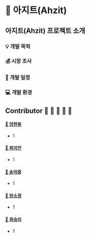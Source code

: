 :city_sunset: 아지트(Ahzit)
===========================

아지트(Ahzit) 프로젝트 소개
------------------------------
### :bulb: 개발 목적 

### :moneybag: 시장 조사

### :calendar: 개발 일정

### :computer: 개발 환경 


Contributor :man: :woman: :boy: :woman: :girl:
---------------
#### [:clap: 엄현용](https://github.com/Luverduck)
* 1

#### [:clap: 최지안](https://github.com/public1992)
* 1

#### [:clap: 송의중](https://github.com/sjtees)
* 1

#### [:clap: 방소정](https://github.com/soo231)
* 1

#### [:clap: 최승리](https://github.com/seungrii)
* 1
